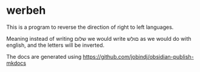 # werbeh
This is a program to reverse the direction of right to left languages.

Meaning instead of writing שלום we would write םולש as we would do with english, and the letters will be inverted.

The docs are generated using https://github.com/jobindj/obsidian-publish-mkdocs